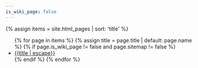 ```yaml
---
is_wiki_page: false
---
```

{% assign items = site.html_pages | sort: 'title' %}
<ul>
{% for page in items %}
{% assign title = page.title | default: page.name %}
{% if page.is_wiki_page != false and page.sitemap != false %}
<li><a href="{{ page.url | relative_url }}">{{title | escape}}</a></li>
{% endif %}
{% endfor %}
</ul>
